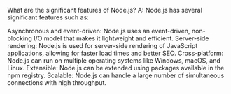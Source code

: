 What are the significant features of Node.js?
A: Node.js has several significant features such as:

Asynchronous and event-driven: Node.js uses an event-driven, non-blocking I/O model that makes it lightweight and efficient.
Server-side rendering: Node.js is used for server-side rendering of JavaScript applications, allowing for faster load times and better SEO.
Cross-platform: Node.js can run on multiple operating systems like Windows, macOS, and Linux.
Extensible: Node.js can be extended using packages available in the npm registry.
Scalable: Node.js can handle a large number of simultaneous connections with high throughput.